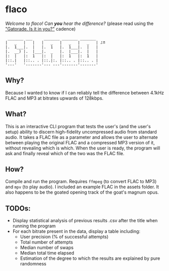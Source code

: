 # flaco
*Welcome to flaco! Can **you** hear the difference?* (please read using the ["Gatorade. Is it in you?"](https://www.youtube.com/watch?v=E4B8owXm0Co) cadence)
```
 _______ ___     _______ _______ _______ 
|   _   |   |   |   _   |   _   |   _   | ♪♬
|.  1___|.  |   |.  1   |.  1___|.  |   |
|.  __) |.  |___|.  _   |.  |___|.  |   |
|:  |   |:  1   |:  |   |:  1   |:  1   |
|::.|   |::.. . |::.|:. |::.. . |::.. . |
'---'   '-------'--- ---'-------'-------'
```

## Why?
Because I wanted to know if I can reliably tell the difference between 4.1kHz FLAC and MP3 at bitrates upwards of 128kbps.

## What?
This is an interactive CLI program that tests the user's (and the user's setup) ability to discern high-fidelity uncompressed audio from standard audio. It takes a FLAC file as a parameter and allows the user to alternate between playing the original FLAC and a compressed MP3 version of it, without revealing which is which. When the user is ready, the program will ask and finally reveal which of the two was the FLAC file.

## How?
Compile and run the program. Requires `ffmpeg` (to convert FLAC to MP3) and `mpv` (to play audio). I included an example FLAC in the assets folder. It also happens to be the goated opening track of the goat's magnum opus.

## TODOs:
- Display statistical analysis of previous results .csv after the title when running the program
- For each bitrate present in the data, display a table including:
    - User precision (% of successful attempts)
    - Total number of attempts
    - Median number of swaps
    - Median total time elapsed
    - Estimation of the degree to which the results are explained by pure randomness